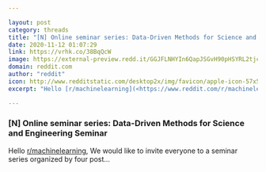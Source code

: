```yaml
---

layout: post
category: threads
title: "[N] Online seminar series: Data-Driven Methods for Science and Engineering Seminar"
date: 2020-11-12 01:07:29
link: https://vrhk.co/38BqQcW
image: https://external-preview.redd.it/GGJFLNHYIn6QapJSGvH90pHSYRL2tjcWmrnZ8Z0DjII.jpg?width=480&height=251.308900524&auto=webp&crop=480:251.308900524,smart&s=d685ab08c38025b93e2ada255d1f4d5c4b0c27bc
domain: reddit.com
author: "reddit"
icon: http://www.redditstatic.com/desktop2x/img/favicon/apple-icon-57x57.png
excerpt: "Hello [r/machinelearning](<https://www.reddit.com/r/machinelearning/>), We would like to invite everyone to a seminar series organized by four post..."

---
```


### [N] Online seminar series: Data-Driven Methods for Science and Engineering Seminar

Hello [r/machinelearning](<https://www.reddit.com/r/machinelearning/>), We would like to invite everyone to a seminar series organized by four post...